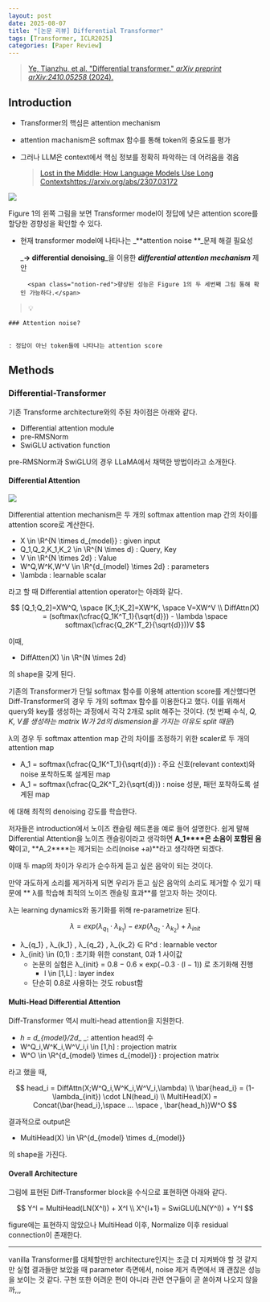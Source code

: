 ```yaml
---
layout: post
date: 2025-08-07
title: "[논문 리뷰] Differential Transformer"
tags: [Transformer, ICLR2025]
categories: [Paper Review]
---
```


> [Ye, Tianzhu, et al. "Differential transformer." ](https://arxiv.org/abs/2410.05258)[_arXiv preprint arXiv:2410.05258_](https://arxiv.org/abs/2410.05258)[ (2024).](https://arxiv.org/abs/2410.05258)



## Introduction

- Transformer의 핵심은 attention mechanism
- attention machanism은 softmax 함수를 통해 token의 중요도를 평가
- 그러나 LLM은 context에서 핵심 정보를 정확히 파악하는 데 어려움을 겪음

	> [Lost in the Middle: How Language Models Use Long Contextshttps://arxiv.org/abs/2307.03172](https://arxiv.org/abs/2307.03172)


![](https://prod-files-secure.s3.us-west-2.amazonaws.com/542b861c-36a8-4051-84e5-8804b6728dba/9083ea56-691a-4752-ae26-47f403431ac8/image.png?X-Amz-Algorithm=AWS4-HMAC-SHA256&X-Amz-Content-Sha256=UNSIGNED-PAYLOAD&X-Amz-Credential=ASIAZI2LB466SUBHBTTA%2F20250925%2Fus-west-2%2Fs3%2Faws4_request&X-Amz-Date=20250925T200120Z&X-Amz-Expires=3600&X-Amz-Security-Token=IQoJb3JpZ2luX2VjEPP%2F%2F%2F%2F%2F%2F%2F%2F%2F%2FwEaCXVzLXdlc3QtMiJHMEUCICdpOebg3cYeVu7CHDr7bxh9BIqelbb75XW5iL%2BSfgakAiEAq5VMRnX%2FvB9I8fTFviUj%2FhvHwyGxFfq79MdIMxOQvGYq%2FwMIfBAAGgw2Mzc0MjMxODM4MDUiDMo2oWFdxES%2FSpGowCrcA24X%2B3qz%2F5k04At9VHryS8kM5S8OnWngxkBvzkbV2OuW%2FqkYduMuyUg4noJHWJUc24ENen4oTQSzz4ib4ve4FF5n5TwmL11VdXM2lRqw212AUKR3AMah6dVQM4EgVRWNA1eMWWB1rFn4pVgFtx13HMkQYy%2B%2Fm%2BNs0PeiYNH84ASdZHrNFMccZv3EmilAncc3afIBKW1vvLJafhMYE20EDdpo9jl8s3Oxy%2FdciFqKv8rCaOmt25He7RBrH1u7bjfYVCgy1tXNjHVR02rPS1Wkv0Daq5TdYQSt2ZNRZQBiuTyyI%2BIGyq9RUcOlDA2DPHeSoGF4g9diHP4bbEmqmnXtlXHbM5ODH8018JA%2Bfc7V%2FTITbChiNpEuhN8lxygn18Gsab2aTm93WAMLz5tF0hrFcrDeUrhhsv9dTy00hpLUkVdOdcRe2qR8Izujh%2FEojfJXPtACnKPdlsD5qoy7arnpA8a2dVQBOyfnWoA6mg%2FV3x2oZ%2BhiFWBEYyxuQiKaijLyaveehRsiiPDYIJzQSWIlDPpDykCncA2LAyVMf2c9U%2B4vOrdW6LBDdrkutp7JdbVGFOCup4021ZzEc98O21du1ATlN0WvegC%2BrbIPRGHmGt%2FG51VtUevJX43xv9o2MIWp1sYGOqUBs96ZrBezXJHulXEb8io1DeTjs8Z3SGRRnLJhOA6VPC%2BfyXhPZcgNvI1DHgzqW%2FnibUji5QaedOyvpBhVGgDJNN%2BuHkIeYVlkInEhEyMTxq7bUMIYZl713VGEu%2Bhbus0vGtfRs6BkpfxH9ZOsCCVev4VWfBd7k4C4ldabbnfHzaZEzkQYN5HNhx5Pl1WpaV%2FtO%2FjY7mtkwvfxb68mezvPeJvKK7Eq&X-Amz-Signature=7b9d7988507a0965f2a140399455d1315bc0e017e5626a8cee26b1e1ebe78dab&X-Amz-SignedHeaders=host&x-amz-checksum-mode=ENABLED&x-id=GetObject)


Figure 1의 왼쪽 그림을 보면 Transformer model이 정답에 낮은 attention score를 할당한 경향성을 확인할 수 있다.

- 현재 transformer model에 나타나는 _**attention noise **_문제 해결 필요성

	_**→ differential denoising**_을 이용한 _**differential attention mechanism**_ 제안


		<span class="notion-red">향상된 성능은 Figure 1의 두 세번째 그림 통해 확인 가능하다.</span>


> 💡 


	### Attention noise?


	: 정답이 아닌 token들에 나타나는 attention score



## Methods



### Differential-Transformer


기존 Transforme architecture와의 주된 차이점은 아래와 같다.

- Differential attention module
- pre-RMSNorm
- SwiGLU activation function

pre-RMSNorm과 SwiGLU의 경우 LLaMA에서 채택한 방법이라고 소개한다.



#### Differential Attention


![](https://prod-files-secure.s3.us-west-2.amazonaws.com/542b861c-36a8-4051-84e5-8804b6728dba/116d70b2-1963-4810-9167-f4c7d8a06e8f/image.png?X-Amz-Algorithm=AWS4-HMAC-SHA256&X-Amz-Content-Sha256=UNSIGNED-PAYLOAD&X-Amz-Credential=ASIAZI2LB466SUBHBTTA%2F20250925%2Fus-west-2%2Fs3%2Faws4_request&X-Amz-Date=20250925T200120Z&X-Amz-Expires=3600&X-Amz-Security-Token=IQoJb3JpZ2luX2VjEPP%2F%2F%2F%2F%2F%2F%2F%2F%2F%2FwEaCXVzLXdlc3QtMiJHMEUCICdpOebg3cYeVu7CHDr7bxh9BIqelbb75XW5iL%2BSfgakAiEAq5VMRnX%2FvB9I8fTFviUj%2FhvHwyGxFfq79MdIMxOQvGYq%2FwMIfBAAGgw2Mzc0MjMxODM4MDUiDMo2oWFdxES%2FSpGowCrcA24X%2B3qz%2F5k04At9VHryS8kM5S8OnWngxkBvzkbV2OuW%2FqkYduMuyUg4noJHWJUc24ENen4oTQSzz4ib4ve4FF5n5TwmL11VdXM2lRqw212AUKR3AMah6dVQM4EgVRWNA1eMWWB1rFn4pVgFtx13HMkQYy%2B%2Fm%2BNs0PeiYNH84ASdZHrNFMccZv3EmilAncc3afIBKW1vvLJafhMYE20EDdpo9jl8s3Oxy%2FdciFqKv8rCaOmt25He7RBrH1u7bjfYVCgy1tXNjHVR02rPS1Wkv0Daq5TdYQSt2ZNRZQBiuTyyI%2BIGyq9RUcOlDA2DPHeSoGF4g9diHP4bbEmqmnXtlXHbM5ODH8018JA%2Bfc7V%2FTITbChiNpEuhN8lxygn18Gsab2aTm93WAMLz5tF0hrFcrDeUrhhsv9dTy00hpLUkVdOdcRe2qR8Izujh%2FEojfJXPtACnKPdlsD5qoy7arnpA8a2dVQBOyfnWoA6mg%2FV3x2oZ%2BhiFWBEYyxuQiKaijLyaveehRsiiPDYIJzQSWIlDPpDykCncA2LAyVMf2c9U%2B4vOrdW6LBDdrkutp7JdbVGFOCup4021ZzEc98O21du1ATlN0WvegC%2BrbIPRGHmGt%2FG51VtUevJX43xv9o2MIWp1sYGOqUBs96ZrBezXJHulXEb8io1DeTjs8Z3SGRRnLJhOA6VPC%2BfyXhPZcgNvI1DHgzqW%2FnibUji5QaedOyvpBhVGgDJNN%2BuHkIeYVlkInEhEyMTxq7bUMIYZl713VGEu%2Bhbus0vGtfRs6BkpfxH9ZOsCCVev4VWfBd7k4C4ldabbnfHzaZEzkQYN5HNhx5Pl1WpaV%2FtO%2FjY7mtkwvfxb68mezvPeJvKK7Eq&X-Amz-Signature=e019aee25035c6b36d19c3b0f231329893a7dc0e682500523c6c870fbd8e6ba5&X-Amz-SignedHeaders=host&x-amz-checksum-mode=ENABLED&x-id=GetObject)


Differential attention mechanism은 두 개의 softmax attention map 간의 차이를 attention score로 계산한다.

- X \in \R^{N \times d\_{model}} : given input
- Q\_1,Q\_2,K\_1,K\_2 \in \R^{N \times d} : Query, Key
- V \in \R^{N \times 2d} : Value
- W^Q,W^K,W^V \in \R^{d\_{model} \times 2d} : parameters
- \lambda : learnable scalar

라고 할 때 Differential attention operator는 아래와 같다.


$$
[Q_1;Q_2]=XW^Q, \space [K_1;K_2]=XW^K, \space V=XW^V \\
DiffAttn(X) = (softmax(\cfrac{Q_1K^T_1}{\sqrt{d}}) - \lambda \space softmax(\cfrac{Q_2K^T_2}{\sqrt{d}}))V
$$


이때,

- DiffAtten(X) \in \R^{N \times 2d}

의 shape을 갖게 된다.


기존의 Transformer가 단일 softmax 함수를 이용해 attention score를 계산했다면 Diff-Transformer의 경우 두 개의 softmax 함수를 이용한다고 했다. 이를 위해서 query와 key를 생성하는 과정에서 각각 2개로 split 해주는 것이다. <span class="notion-red">(첫 번째 수식, </span><span class="notion-red">_Q, K, V를 생성하는 matrix W가 2d의 dismension을 가지는 이유도 split 때문_</span><span class="notion-red">)</span>


 λ의 경우 두 softmax attention map 간의 차이를 조정하기 위한 scaler로 두 개의 attention map

- A\_1 = softmax(\cfrac{Q\_1K^T\_1}{\sqrt{d}}) : 주요 신호(relevant context)와 noise 포착하도록 설계된 map
- A\_1 = softmax(\cfrac{Q\_2K^T\_2}{\sqrt{d}}) : noise 성분, 패턴 포착하도록 설계된 map 

에 대해 최적의 denoising 강도를 학습한다.


저자들은 introduction에서 노이즈 캔슬링 헤드폰을 예로 들어 설명한다. 쉽게 말해 Differential Attention을 노이즈 캔슬링이라고 생각하면 **A\_1****은 소음이 포함된 음악**이고, **A\_2****는 제거되는 소리(noise +a)**라고 생각하면 되겠다. 


이때 두 map의 차이가 우리가 순수하게 듣고 싶은 음악이 되는 것이다. 


만약 과도하게 소리를 제거하게 되면 우리가 듣고 싶은 음악의 소리도 제거할 수 있기 때문에 ** λ를 학습해 최적의 노이즈 캔슬링 효과**를 얻고자 하는 것이다.


λ는 learning dynamics와 동기화를 위해 re-parametrize 된다.


$$
\lambda = exp(\lambda_{q_1} \cdot \lambda_{k_1}) - exp(\lambda_{q_2} \cdot \lambda_{k_2}) + \lambda_{init}
$$

- λ\_{q\_1} , λ\_{k\_1} , λ\_{q\_2} , λ\_{k\_2} ∈ R^d : learnable vector
- λ\_{init} \in (0,1) : 초기화 위한 constant, 0과 1 사이값
	- 논문의 실험은 λ\_{init} = 0.8 − 0.6 × exp(−0.3 · (l − 1)) 로 초기화해 진행
		- l \in [1,L] : layer index
	- 단순히 0.8로 사용하는 것도 robust함


#### **Multi-Head Differential Attention**


Diff-Transformer 역시 multi-head attention을 지원한다.

- _h = d\_{model}/2d__ _: attention head의 수
- W^Q\_i,W^K\_i,W^V\_i,i \in [1,h] : projection matrix
- W^O \in \R^{d\_{model} \times d\_{model}} : projection matrix

라고 했을 때,


$$
head_i = DiffAttn(X;W^Q_i,W^K_i,W^V_i,\lambda) \\
\bar{head_i} = (1-\lambda_{init}) \cdot LN(head_i) \\
MultiHead(X) = Concat(\bar{head_i},\space ... \space , \bar{head_h})W^O
$$


결과적으로 output은

- MultiHead(X) \in \R^{d\_{model} \times d\_{model}}

의 shape을 가진다.



#### Overall Architecture


그림에 표현된 Diff-Transformer block을 수식으로 표현하면 아래와 같다.


$$
Y^l = MultiHead(LN(X^l)) + X^l \\
X^{l+1} = SwiGLU(LN(Y^l)) + Y^l
$$


figure에는 표현하지 않았으나 MultiHead 이후, Normalize 이후 residual connection이 존재한다.


---


vanilla Transformer를 대체할만한 architecture인지는 조금 더 지켜봐야 할 것 같지만 실험 결과들만 보았을 때 parameter 측면에서, noise 제거 측면에서 꽤 괜찮은 성능을 보이는 것 같다. 구현 또한 어려운 편이 아니라 관련 연구들이 곧 쏟아져 나오지 않을까,,,

